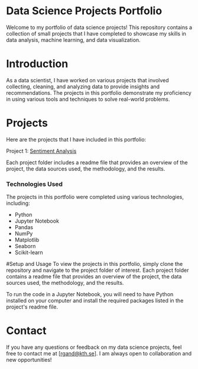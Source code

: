 # Data Science Projects Portfolio

Welcome to my portfolio of data science projects! 
This repository contains a collection of small projects that I have completed 
to showcase my skills in data analysis, machine learning, and data visualization.

# Introduction
As a data scientist, I have worked on various projects that involved collecting, cleaning, 
and analyzing data to provide insights and recommendations. The projects in this portfolio 
demonstrate my proficiency in using various tools and techniques to solve real-world problems.

# Projects
Here are the projects that I have included in this portfolio:

Project 1: [Sentiment Analysis](https://github.com/rgand1/Data-Science-/blob/main/sentiment_analysis.ipynb)

Each project folder includes a readme file that provides an overview of the project, the data sources used, 
the methodology, and the results.

### Technologies Used
The projects in this portfolio were completed using various technologies, including:

- Python
- Jupyter Notebook
- Pandas
- NumPy
- Matplotlib
- Seaborn
- Scikit-learn

#Setup and Usage
To view the projects in this portfolio, simply clone the repository and navigate to 
the project folder of interest. Each project folder contains a readme file that provides 
an overview of the project, the data sources used, the methodology, and the results.

To run the code in a Jupyter Notebook, you will need to have Python installed on your 
computer and install the required packages listed in the project's readme file.

# Contact
If you have any questions or feedback on my data science projects, feel free to contact 
me at [rgand@kth.se]. I am always open to collaboration and new opportunities!
